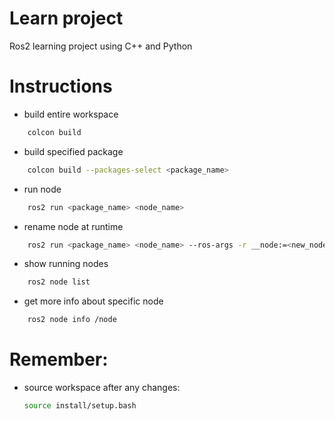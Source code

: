 # Learn project

Ros2 learning project using C++ and Python 

# Instructions
- build entire workspace
```bash 
    colcon build
```

- build specified package
```bash 
    colcon build --packages-select <package_name>
```

- run node 
```bash 
    ros2 run <package_name> <node_name>
```

- rename node at runtime 
```bash  
    ros2 run <package_name> <node_name> --ros-args -r __node:=<new_node_name>
```

- show running nodes
```bash 
    ros2 node list
```

- get more info about specific node
```bash 
    ros2 node info /node
```


# Remember:
- source workspace after any changes:
    ```bash
    source install/setup.bash
    ```